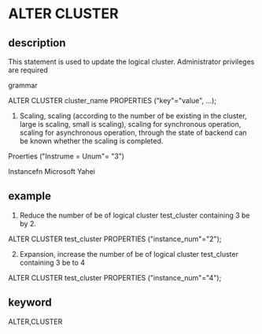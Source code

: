 <!-- 
Licensed to the Apache Software Foundation (ASF) under one
or more contributor license agreements.  See the NOTICE file
distributed with this work for additional information
regarding copyright ownership.  The ASF licenses this file
to you under the Apache License, Version 2.0 (the
"License"); you may not use this file except in compliance
with the License.  You may obtain a copy of the License at

  http://www.apache.org/licenses/LICENSE-2.0

Unless required by applicable law or agreed to in writing,
software distributed under the License is distributed on an
"AS IS" BASIS, WITHOUT WARRANTIES OR CONDITIONS OF ANY
KIND, either express or implied.  See the License for the
specific language governing permissions and limitations
under the License.
-->

# ALTER CLUSTER
## description

This statement is used to update the logical cluster. Administrator privileges are required

grammar

ALTER CLUSTER cluster_name PROPERTIES ("key"="value", ...);

1. Scaling, scaling (according to the number of be existing in the cluster, large is scaling, small is scaling), scaling for synchronous operation, scaling for asynchronous operation, through the state of backend can be known whether the scaling is completed.

Proerties ("Instrume = Unum"= "3")

Instancefn Microsoft Yahei

## example

1. Reduce the number of be of logical cluster test_cluster containing 3 be by 2.

ALTER CLUSTER test_cluster PROPERTIES ("instance_num"="2");

2. Expansion, increase the number of be of logical cluster test_cluster containing 3 be to 4

ALTER CLUSTER test_cluster PROPERTIES ("instance_num"="4");

## keyword
ALTER,CLUSTER
